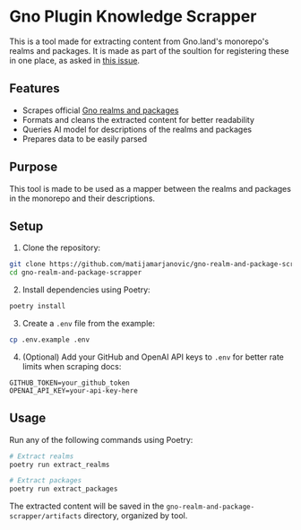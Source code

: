 # Gno Plugin Knowledge Scrapper

This is a tool made for extracting content from Gno.land's monorepo's realms and packages. It is made as part of the soultion for registering these in one place, as asked in [this issue](https://github.com/gnolang/gno/issues/3518).

## Features

- Scrapes official [Gno realms and packages](https://github.com/gnolang/gno/tree/master/examples/gno.land/)
- Formats and cleans the extracted content for better readability
- Queries AI model for descriptions of the realms and packages
- Prepares data to be easily parsed

## Purpose

This tool is made to be used as a mapper between the realms and packages in the monorepo and their descriptions.

## Setup

1. Clone the repository:
```bash
git clone https://github.com/matijamarjanovic/gno-realm-and-package-scrapper.git
cd gno-realm-and-package-scrapper
```

2. Install dependencies using Poetry:
```bash
poetry install
```

3. Create a `.env` file from the example:
```bash
cp .env.example .env
```

4. (Optional) Add your GitHub and OpenAI API keys to `.env` for better rate limits when scraping docs:
```
GITHUB_TOKEN=your_github_token
OPENAI_API_KEY=your-api-key-here 

```

## Usage

Run any of the following commands using Poetry:

```bash
# Extract realms
poetry run extract_realms

# Extract packages
poetry run extract_packages
```

The extracted content will be saved in the `gno-realm-and-package-scrapper/artifacts` directory, organized by tool.
